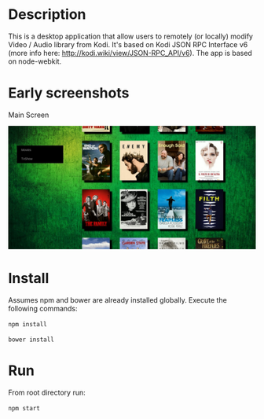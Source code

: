 # Description 

This is a desktop application that allow users to remotely (or locally) modify Video / Audio library from Kodi. It's based on Kodi JSON RPC Interface v6 (more info here: http://kodi.wiki/view/JSON-RPC_API/v6). The app is based on node-webkit. 

# Early screenshots

Main Screen

![MainScreen](https://raw.githubusercontent.com/gverni/kodBjs-desktop/alphadev/screenshot_main.jpg) 

# Install 

Assumes npm and bower are already installed globally. Execute the following commands:  

 `npm install`
 
 `bower install`
 
# Run 
 
 From root directory run: 
 
  `npm start`
  
